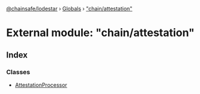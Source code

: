 [@chainsafe/lodestar](../README.md) › [Globals](../globals.md) › ["chain/attestation"](_chain_attestation_.md)

# External module: "chain/attestation"

## Index

### Classes

* [AttestationProcessor](../classes/_chain_attestation_.attestationprocessor.md)
